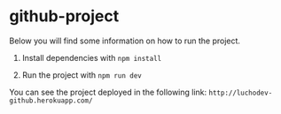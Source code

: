 # github-project

Below you will find some information on how to run the project.<br>

1. Install dependencies with `npm install` 

2. Run the project with `npm run dev` 

You can see the project deployed in the following link: `http://luchodev-github.herokuapp.com/`

